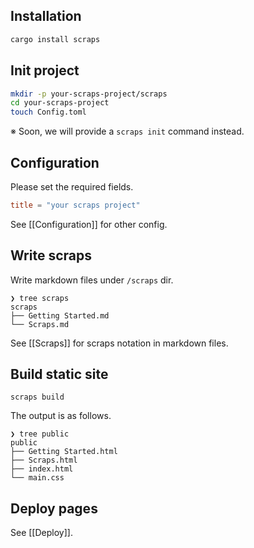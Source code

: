 ## Installation
```bash
cargo install scraps
```

## Init project
```bash
mkdir -p your-scraps-project/scraps
cd your-scraps-project
touch Config.toml
```
※ Soon, we will provide a `scraps init` command instead.

## Configuration
Please set the required fields.
```toml:Config.toml
title = "your scraps project"
```

See [[Configuration]] for other config.

## Write scraps
Write markdown files under `/scraps` dir.

```
❯ tree scraps
scraps
├── Getting Started.md
└── Scraps.md
```

See [[Scraps]] for scraps notation in markdown files.

## Build static site

```
scraps build
```

The output is as follows.

```
❯ tree public
public
├── Getting Started.html
├── Scraps.html
├── index.html
└── main.css
```

## Deploy pages
See [[Deploy]].
